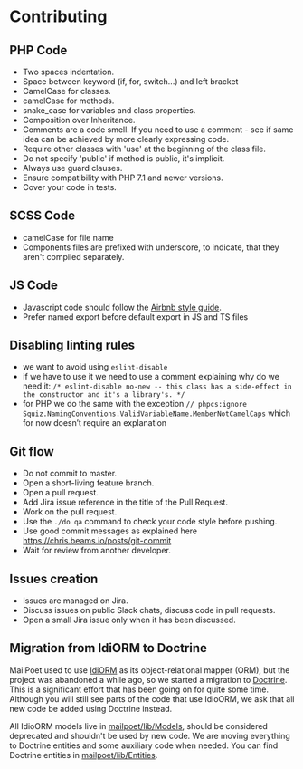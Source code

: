 # Contributing

## PHP Code
- Two spaces indentation.
- Space between keyword (if, for, switch...) and left bracket
- CamelCase for classes.
- camelCase for methods.
- snake_case for variables and class properties.
- Composition over Inheritance.
- Comments are a code smell. If you need to use a comment - see if same idea can be achieved by more clearly expressing code.
- Require other classes with 'use' at the beginning of the class file.
- Do not specify 'public' if method is public, it's implicit.
- Always use guard clauses.
- Ensure compatibility with PHP 7.1 and newer versions.
- Cover your code in tests.

## SCSS Code
- camelCase for file name
- Components files are prefixed with underscore, to indicate, that they aren't compiled separately.

## JS Code
- Javascript code should follow the [Airbnb style guide](https://github.com/airbnb/javascript).
- Prefer named export before default export in JS and TS files

## Disabling linting rules
- we want to avoid using `eslint-disable`
- if we have to use it we need to use a comment explaining why do we need it:
`/* eslint-disable no-new -- this class has a side-effect in the constructor and it's a library's. */`
- for PHP we do the same with the exception `// phpcs:ignore Squiz.NamingConventions.ValidVariableName.MemberNotCamelCaps` which for now doesn’t require an explanation

## Git flow
- Do not commit to master.
- Open a short-living feature branch.
- Open a pull request.
- Add Jira issue reference in the title of the Pull Request.
- Work on the pull request.
- Use the `./do qa` command to check your code style before pushing.
- Use good commit messages as explained here https://chris.beams.io/posts/git-commit
- Wait for review from another developer.

## Issues creation
- Issues are managed on Jira.
- Discuss issues on public Slack chats, discuss code in pull requests.
- Open a small Jira issue only when it has been discussed.

## Migration from IdiORM to Doctrine
MailPoet used to use [IdiORM](https://github.com/j4mie/idiorm) as its object-relational mapper (ORM), but the project was abandoned a while ago, so we started a migration to [Doctrine](https://www.doctrine-project.org/). This is a significant effort that has been going on for quite some time. Although you will still see parts of the code that use IdioORM, we ask that all new code be added using Doctrine instead.

All IdioORM models live in [mailpoet/lib/Models](https://github.com/mailpoet/mailpoet/tree/master/mailpoet/lib/Models), should be considered deprecated and shouldn't be used by new code. We are moving everything to Doctrine entities and some auxiliary code when needed. You can find Doctrine entities in [mailpoet/lib/Entities](https://github.com/mailpoet/mailpoet/tree/master/mailpoet/lib/Entities).

